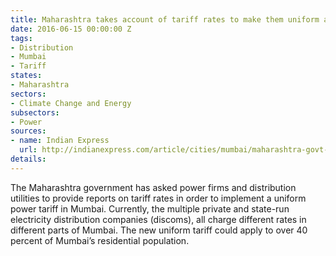 ```yaml
---
title: Maharashtra takes account of tariff rates to make them uniform across Mumbai
date: 2016-06-15 00:00:00 Z
tags:
- Distribution
- Mumbai
- Tariff
states:
- Maharashtra
sectors:
- Climate Change and Energy
subsectors:
- Power
sources:
- name: Indian Express
  url: http://indianexpress.com/article/cities/mumbai/maharashtra-govt-electricity-power-tarrif-plan-best-merc-2844243/
details: 
---
```


The Maharashtra government has asked power firms and distribution utilities to provide reports on tariff rates in order to implement a uniform power tariff in Mumbai. Currently, the multiple private and state-run electricity distribution companies (discoms), all charge different rates in different parts of Mumbai. The new uniform tariff could apply to over 40 percent of Mumbai’s residential population.
